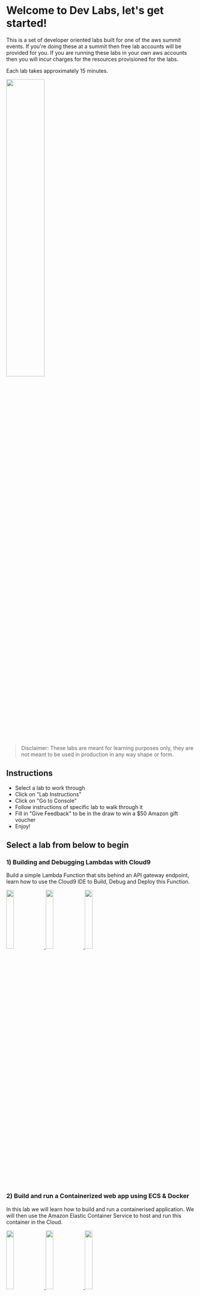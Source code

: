 # Welcome to Dev Labs, let's get started!

This is a set of developer oriented labs built for one of the aws summit events. If you're doing these at a summit then free lab accounts will be provided for you. If you are running these labs in your own aws accounts then you will incur charges for the resources provisioned for the labs.

Each lab takes approximately 15 minutes.

<img src="./media/DevLabsLogoSmall.png" width="45%">

> Disclaimer: These labs are meant for learning purposes only, they are not meant to be used in production in any way shape or form.


## Instructions

* Select a lab to work through
* Click on "Lab Instructions"
* Click on "Go to Console"
* Follow instructions of specific lab to walk through it
* Fill in "Give Feedback" to be in the draw to win a $50 Amazon gift voucher
* Enjoy!

## Select a lab from below to begin

### **1) Building and Debugging Lambdas with Cloud9**

Build a simple Lambda Function that sits behind an API gateway endpoint, learn how to use the Cloud9 IDE to Build, Debug and Deploy this Function.

<a href="http://bit.ly/2VoHVR9" target="_blank">
<img src="./media/labButton.png" width="20%">
</a>
<a href="https://console.aws.amazon.com/console/home" target="_blank">
<img src="./media/consoleButton.png" width="20%">
</a>
</a>
<a href="https://github.com/bikrambora/devlab-launchpad/blob/master/README.md#please-give-us-feedback-so-we-can-improve-these-labs">
<img src="./media/feedbackButton.png" width="20%">
</a>


### **2) Build and run a Containerized web app using ECS & Docker**

In this lab we will learn how to build and run a containerised application. We will then use the Amazon Elastic Container Service to host and run this container in the Cloud.

<a href="http://bit.ly/2GO9YRD">
<img src="./media/labButton.png" width="20%">
</a>
<a href="https://console.aws.amazon.com/console/home">
<img src="./media/consoleButton.png" width="20%">
</a>
<a href="https://github.com/bikrambora/devlab-launchpad/blob/master/README.md#please-give-us-feedback-so-we-can-improve-these-labs">
<img src="./media/feedbackButton.png" width="20%">
</a>


### **3) Build, Deploy and Operate full applications with Serverless backends in minutes using the AWS Amplify Framework**

In this workshop we'll learn how to build the Vote Rocket voting web application with React and the Amplify Framework

<a href="http://bit.ly/2DDymU3">
<img src="./media/labButton.png" width="20%">
</a>
<a href="https://console.aws.amazon.com/console/home">
<img src="./media/consoleButton.png" width="20%">
</a>
<a href="https://github.com/bikrambora/devlab-launchpad/blob/master/README.md#please-give-us-feedback-so-we-can-improve-these-labs">
<img src="./media/feedbackButton.png" width="20%">
</a>

### **4) Getting started with AWS Serverless Application Model (AWS SAM)**

Build a sample serverless application using the AWS Serverless Application Model (AWS SAM). SAM is an open-source framework for building serverless applications.

<!-- > Temporarily Disabled -->

<a href="http://bit.ly/2L6X99i">
<img src="./media/labButton.png" width="20%">
</a>
<a href="https://console.aws.amazon.com/console/home">
<img src="./media/consoleButton.png" width="20%">
</a>
<a href="https://github.com/bikrambora/devlab-launchpad/blob/master/README.md#please-give-us-feedback-so-we-can-improve-these-labs">
<img src="./media/feedbackButton.png" width="20%">
</a>


### **5) Build a Virtual Contact Center with Amazon Connect**

In this lab we, you will be building a contact center using Amazon Connect and integrating with Amazon Lex. 

<a href="http://bit.ly/2GEPBoY">
<img src="./media/labButton.png" width="20%">
</a>
<a href="https://console.aws.amazon.com/console/home">
<img src="./media/consoleButton.png" width="20%">
</a>
<a href="https://github.com/bikrambora/devlab-launchpad/blob/master/README.md#please-give-us-feedback-so-we-can-improve-these-labs">
<img src="./media/feedbackButton.png" width="20%">
</a>

### **6) Build an appointment scheduler with Lex & Twilio**

This Lab will walk you through how you can use Amazon Lex with Twilio to create an office scheduler. Appointments will be facilitated with the afformentioned services and stored in DynamoDB.

<a href="http://bit.ly/2GDzVC7">
<img src="./media/labButton.png" width="20%">
</a>
<a href="https://console.aws.amazon.com/console/home">
<img src="./media/consoleButton.png" width="20%">
</a>
<a href="https://github.com/bikrambora/devlab-launchpad/blob/master/README.md#please-give-us-feedback-so-we-can-improve-these-labs">
<img src="./media/feedbackButton.png" width="20%">
</a>

### **7) Build an AI Virtual Concierge using Amazon Sumerian**

In this lab you will be building a virtual concierge powered using Amazon Sumerian. 

<a href="http://bit.ly/2LaxkFz">
<img src="./media/labButton.png" width="20%">
</a>
<a href="https://console.aws.amazon.com/console/home">
<img src="./media/consoleButton.png" width="20%">
</a>
<a href="https://github.com/bikrambora/devlab-launchpad/blob/master/README.md#please-give-us-feedback-so-we-can-improve-these-labs">
<img src="./media/feedbackButton.png" width="20%">
</a>


### **8) Build a Transit VPC and Egress Solution using TGW**

In this lab we will learn how to build and run a centralised NAT/Egress proxy solution using Transit Gateway.

<a href="http://bit.ly/2PyEGBb">
<img src="./media/labButton.png" width="20%">
</a>
<a href="https://console.aws.amazon.com/console/home">
<img src="./media/consoleButton.png" width="20%">
</a>
<a href="https://github.com/bikrambora/devlab-launchpad/blob/master/README.md#please-give-us-feedback-so-we-can-improve-these-labs">
<img src="./media/feedbackButton.png" width="20%">
</a>


### **9) Securing Multi-tenant SaaS Applications Built On Serverless Microservices**

In this DevLab, you'll crack open the IDE to secure a SaaS platform built on a ReactJS web app and NodeJS serverless microservices.

<a href="http://bit.ly/2DAYPBS">
<img src="./media/labButton.png" width="20%">
</a>
<a href="https://console.aws.amazon.com/console/home">
<img src="./media/consoleButton.png" width="20%">
</a>
<a href="https://github.com/bikrambora/devlab-launchpad/blob/master/README.md#please-give-us-feedback-so-we-can-improve-these-labs">
<img src="./media/feedbackButton.png" width="20%">
</a>


### **10) How to control & monitor microservices on AWS**

In this lab you'll learn how to use aws app mesh to monitor and route traffic between your microservices.

<a href="http://bit.ly/2GNj6WE">
<img src="./media/labButton.png" width="20%">
</a>
<a href="https://console.aws.amazon.com/console/home">
<img src="./media/consoleButton.png" width="20%">
</a>
<a href="https://github.com/bikrambora/devlab-launchpad/blob/master/README.md#please-give-us-feedback-so-we-can-improve-these-labs">
<img src="./media/feedbackButton.png" width="20%">
</a>


### **11) Explore GraphQL with AppSync and Transcribe**

The goal of this lab is to build a simple audio notes application that asynchronously generates a text transcription of voice notes

<a href="http://bit.ly/2GPqCAo">
<img src="./media/labButton.png" width="20%">
</a>
<a href="https://console.aws.amazon.com/console/home">
<img src="./media/consoleButton.png" width="20%">
</a>
<a href="https://github.com/bikrambora/devlab-launchpad/blob/master/README.md#please-give-us-feedback-so-we-can-improve-these-labs">
<img src="./media/feedbackButton.png" width="20%">
</a>


### **12) Working effectively with the AWS Command Line Interface**

Learn how to become a super effecient user of the aws cli

<a href="http://bit.ly/2W5VMZz">
<img src="./media/labButton.png" width="20%">
</a>
<a href="https://console.aws.amazon.com/console/home">
<img src="./media/consoleButton.png" width="20%">
</a>
<a href="https://github.com/bikrambora/devlab-launchpad/blob/master/README.md#please-give-us-feedback-so-we-can-improve-these-labs">
<img src="./media/feedbackButton.png" width="20%">
</a>


### **13) Turbocharging Reinforcement Learning with SageMakerRL**

This workshop shows you how you can parallelise the training of your reinforcement learning algorithms with SageMaker to get insanely fast turn around times & results for your reinforcement learning experiments.

<a href="http://bit.ly/2W5Wcz7">
<img src="./media/labButton.png" width="20%">
</a>
<a href="https://console.aws.amazon.com/console/home">
<img src="./media/consoleButton.png" width="20%">
</a>
<a href="https://github.com/bikrambora/devlab-launchpad/blob/master/README.md#please-give-us-feedback-so-we-can-improve-these-labs">
<img src="./media/feedbackButton.png" width="20%">
</a>


### **14) Integrate Your Favourite Microsoft DevOps Tools With AWS**

This lab demonstrates how you can integrate AWS Elastic Beanstalk with Azure DevOps to automatically deploy an ASP.NET core MVC application. 

<a href="http://bit.ly/2GPWdCb">
<img src="./media/labButton.png" width="20%">
</a>
<a href="https://console.aws.amazon.com/console/home">
<img src="./media/consoleButton.png" width="20%">
</a>
<a href="https://github.com/bikrambora/devlab-launchpad/blob/master/README.md#please-give-us-feedback-so-we-can-improve-these-labs">
<img src="./media/feedbackButton.png" width="20%">
</a>



### **15) Build An Alexa-Hosted Fact Skill**

With an Alexa-hosted skill, you can build, edit, and publish a skill without leaving the developer console.

<a href="http://bit.ly/2L9rpAg">
<img src="./media/labButton.png" width="20%">
</a>
<a href="https://console.aws.amazon.com/console/home">
<img src="./media/consoleButton.png" width="20%">
</a>
<a href="https://github.com/bikrambora/devlab-launchpad/blob/master/README.md#please-give-us-feedback-so-we-can-improve-these-labs">
<img src="./media/feedbackButton.png" width="20%">
</a>

### **16) Use Amazon Transcribe and Amazon Comprehend to analyze customer sentiment**

Use Amazon Transcribe and Amazon Comprehend to analyze customer sentiment

<a href="http://bit.ly/2vxb65D">
<img src="./media/labButton.png" width="20%">
</a>
<a href="https://console.aws.amazon.com/console/home">
<img src="./media/consoleButton.png" width="20%">
</a>
<a href="https://github.com/bikrambora/devlab-launchpad/blob/master/README.md#please-give-us-feedback-so-we-can-improve-these-labs">
<img src="./media/feedbackButton.png" width="20%">
</a>

### **17) Automate static website deployments to S3 using CodePipeline**

This lab walks you through the steps to host and deploy static websites to S3 using CodePipeline. 

<a href="http://bit.ly/2ZJRSHQ">
<img src="./media/labButton.png" width="20%">
</a>
<a href="https://console.aws.amazon.com/console/home">
<img src="./media/consoleButton.png" width="20%">
</a>
<a href="https://github.com/bikrambora/devlab-launchpad/blob/master/README.md#please-give-us-feedback-so-we-can-improve-these-labs">
<img src="./media/feedbackButton.png" width="20%">
</a>

## Thanks for completing a lab, hope you had fun!


<a> Give feedback Here <href="https://amazonmr.au1.qualtrics.com/jfe/form/SV_09usL1Ng0FmVFzL"></a>


We really appreciate your feedback and would love to hear about what you loved and what we can improve.

#### Please give us feedback so we can improve these labs.

